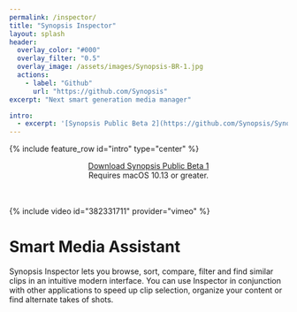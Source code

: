 ```yaml
---
permalink: /inspector/
title: "Synopsis Inspector"
layout: splash
header:
  overlay_color: "#000"
  overlay_filter: "0.5"
  overlay_image: /assets/images/Synopsis-BR-1.jpg
  actions:
    - label: "Github"
      url: "https://github.com/Synopsis"
excerpt: "Next smart generation media manager"

intro: 
  - excerpt: '[Synopsis Public Beta 2](https://github.com/Synopsis/Synopsis-Inspector/releases) is available. Want to know more? - [join our slack channel](https://join.slack.com/t/synopsis-discuss/shared_invite/enQtODIzNjg5MzA1MDYwLTg4OGM5ZGMzZTQ3OTBjYTQzZDMyNDY0ZWM3NzFkN2YxZTE5NWI5NWQyMmZjMGE1OGYyZmExMWFlZWVkMDE4ZWQ)'
---
```


{% include feature_row id="intro" type="center" %}

<div align="center"><a href="https://github.com/Synopsis/Synopsis-Inspector/releases" class="btn btn--inverse btn--x-large">Download Synopsis Public Beta 1</a>
  <br />
Requires macOS 10.13 or greater.

</div>
<br /><br />

{% include video id="382331711" provider="vimeo" %}

# Smart Media Assistant

Synopsis Inspector lets you browse, sort, compare, filter and find similar clips in an intuitive modern interface. You can use Inspector in conjunction with other applications to speed up clip selection, organize your content or find alternate takes of shots.





